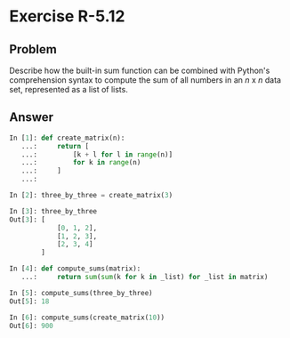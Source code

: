 # Exercise R-5.12

## Problem

Describe how the built-in sum function can be combined with Python's
comprehension syntax to compute the sum of all numbers in an _n_ x _n_ data
set, represented as a list of lists.

## Answer

```python
In [1]: def create_matrix(n):
   ...:     return [
   ...:         [k + l for l in range(n)]
   ...:         for k in range(n)
   ...:     ]
   ...:

In [2]: three_by_three = create_matrix(3)

In [3]: three_by_three
Out[3]: [
            [0, 1, 2],
            [1, 2, 3],
            [2, 3, 4]
        ]

In [4]: def compute_sums(matrix):
   ...:     return sum(sum(k for k in _list) for _list in matrix)

In [5]: compute_sums(three_by_three)
Out[5]: 18

In [6]: compute_sums(create_matrix(10))
Out[6]: 900
```
